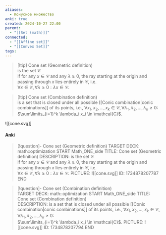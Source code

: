 ```yaml
---
aliases:
  - Конусное множество
anki: true
created: 2024-10-27 22:00
parent:
  - "[[Set (math)]]"
connected:
  - "[[Affine set]]"
  - "[[Convex Set]]"
tags:
---
```


> [!tip] Cone set (Geometric definition)  
is the set $\mathcal{C}$  
if for any $x \in \mathcal{C}$ and any $\lambda \geq 0$, the ray starting at the origin and passing through $x$ lies entirely in $\mathcal{C}$, i.e.  
$\forall x \in \mathcal{C}, \forall \lambda \geq 0: \lambda x \in \mathcal{C}$.

> [!tip] Cone set (Combination definition)  
is a set that is closed under all possible [[Conic combination|conic combinations]] of its points, i.e., 
$\forall x_1, x_2, \ldots, x_k \in \mathcal{C}, \forall \lambda_1, \lambda_2, \ldots, \lambda_k \geq 0$:  
$\sum\limits_{i=1}^k \lambda_i x_i \in \mathcal{C}$.

![[cone.svg]]

#### Anki
> [!question]- Cone set (Geometric definition) 
TARGET DECK: math::optimization
START
Math_ONE_side
TITLE: Cone set (Geometric definition) 
DESCRIPTION: 
is the set $\mathcal{C}$  
if for any $x \in \mathcal{C}$ and any $\lambda \geq 0$, the ray starting at the origin and passing through $x$ lies entirely in $\mathcal{C}$, i.e.  
$\forall x \in \mathcal{C}, \forall \lambda \geq 0: \lambda x \in \mathcal{C}$.
PICTURE: ![[cone.svg]]
ID: 1734878207787
END

> [!question]- Cone set (Combination definition)  
TARGET DECK: math::optimization 
START
Math_ONE_side
TITLE: Cone set (Combination definition)  
DESCRIPTION: 
is a set that is closed under all possible [[Conic combination|conic combinations]] of its points, i.e., 
$\forall x_1, x_2, \ldots, x_k \in \mathcal{C}, \forall \lambda_1, \lambda_2, \ldots, \lambda_k \geq 0$:  
$\sum\limits_{i=1}^k \lambda_i x_i \in \mathcal{C}$.
PICTURE: ![[cone.svg]]
ID: 1734878207794
END
